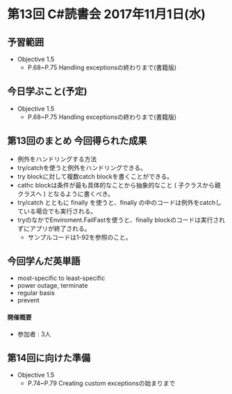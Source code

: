 # 第13回 C#読書会 2017年11月1日(水)

## 予習範囲

* Objective 1.5
    * P.68~P.75 Handling exceptionsの終わりまで(書籍版)

## 今日学ぶこと(予定)

* Objective 1.5
    * P.68~P.75 Handling exceptionsの終わりまで(書籍版)

## 第13回のまとめ 今回得られた成果

* 例外をハンドリングする方法
* try/catchを使うと例外をハンドリングできる。
* try blockに対して複数catch blockを書くことができる。
* cathc blockは条件が最も具体的なことから抽象的なこと ( 子クラスから親クラスへ ) となるように書くべき。
* try/catch とともに finally を使うと、finally の中のコードは例外をcatchしている場合でも実行される。
* tryのなかでEnviroment.FailFastを使うと、finally blockのコードは実行されずにアプリが終了される。
    * サンプルコードは1-92を参照のこと。


## 今回学んだ英単語

* most-specific to least-specific
* power outage, terminate
* regular basis
* prevent

#### 開催概要

* 参加者 : 3人

## 第14回に向けた準備

* Objective 1.5
    * P.74~P.79 Creating custom exceptionsの始まりまで
